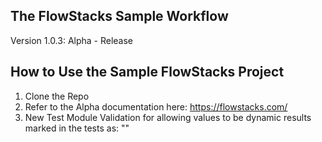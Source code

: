 The FlowStacks Sample Workflow
------
Version 1.0.3:
Alpha - Release

How to Use the Sample FlowStacks Project
------
1. Clone the Repo
2. Refer to the Alpha documentation here: https://flowstacks.com/
3. New Test Module Validation for allowing values to be dynamic results marked in the tests as: "<Dynamic Value>"






